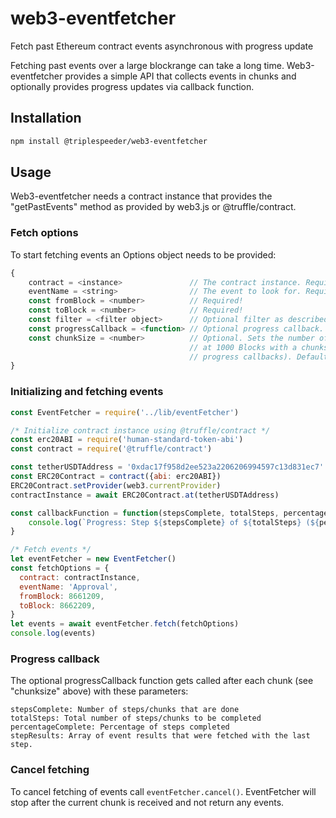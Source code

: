 # web3-eventfetcher
Fetch past Ethereum contract events asynchronous with progress update

Fetching past events over a large blockrange can take a long time. Web3-eventfetcher provides a simple API that collects
events in chunks and optionally provides progress updates via callback function.

## Installation
```bash
npm install @triplespeeder/web3-eventfetcher
```

## Usage
Web3-eventfetcher needs a contract instance that provides the "getPastEvents" method as provided by web3.js or 
@truffle/contract. 
### Fetch options
To start fetching events an Options object needs to be provided:
```javascript
{
    contract = <instance>               // The contract instance. Required!
    eventName = <string>                // The event to look for. Required!
    const fromBlock = <number>          // Required!
    const toBlock = <number>            // Required!
    const filter = <filter object>      // Optional filter as described in https://web3js.readthedocs.io/en/v1.2.0/web3-eth-contract.html#getpastevents 
    const progressCallback = <function> // Optional progress callback. See below
    const chunkSize = <number>          // Optional. Sets the number of blocks that are queried on one call. E.g. looking
                                        // at 1000 Blocks with a chunksize of 50 results in 20 backend requests (and 20 
                                        // progress callbacks). Default value: 100
}
```

### Initializing and fetching events
```javascript
const EventFetcher = require('../lib/eventFetcher')

/* Initialize contract instance using @truffle/contract */
const erc20ABI = require('human-standard-token-abi')
const contract = require('@truffle/contract')

const tetherUSDTAddress = '0xdac17f958d2ee523a2206206994597c13d831ec7'
const ERC20Contract = contract({abi: erc20ABI})
ERC20Contract.setProvider(web3.currentProvider)
contractInstance = await ERC20Contract.at(tetherUSDTAddress)

const callbackFunction = function(stepsComplete, totalSteps, percentageComplete, stepResults) {
    console.log(`Progress: Step ${stepsComplete} of ${totalSteps} (${percentageComplete}%).`
}

/* Fetch events */
let eventFetcher = new EventFetcher()
const fetchOptions = {
  contract: contractInstance,
  eventName: 'Approval',
  fromBlock: 8661209,
  toBlock: 8662209,
}
let events = await eventFetcher.fetch(fetchOptions)
console.log(events)
```

### Progress callback
The optional progressCallback function gets called after each chunk (see "chunksize" above) with these parameters:
```
stepsComplete: Number of steps/chunks that are done
totalSteps: Total number of steps/chunks to be completed
percentageComplete: Percentage of steps completed
stepResults: Array of event results that were fetched with the last step.

```

### Cancel fetching
To cancel fetching of events call ```eventFetcher.cancel()```. EventFetcher will stop after the current chunk is 
received and not return any events.
